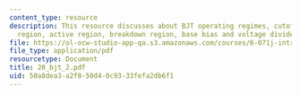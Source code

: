 ```yaml
---
content_type: resource
description: This resource discusses about BJT operating regimes, cutoff region, saturation
  region, active region, breakdown region, base bias and voltage divider bias.
file: https://ol-ocw-studio-app-qa.s3.amazonaws.com/courses/6-071j-introduction-to-electronics-signals-and-measurement-spring-2006/50a8dea3a2f850d40c9333fefa2db6f1_20_bjt_2.pdf
file_type: application/pdf
resourcetype: Document
title: 20_bjt_2.pdf
uid: 50a8dea3-a2f8-50d4-0c93-33fefa2db6f1
---
```

